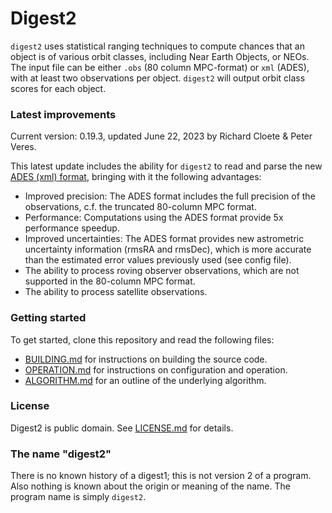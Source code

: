# Digest2

`digest2` uses statistical ranging techniques to compute chances that an
object is of various orbit classes, including Near Earth Objects, or NEOs.
The input file can be either `.obs` (80 column MPC-format) or `xml` (ADES), with at least two
observations per object. `digest2` will output orbit class scores for each object.

### Latest improvements
Current version: 0.19.3, updated June 22, 2023 by Richard Cloete & Peter Veres.

This latest update includes the ability for `digest2` to read and parse the new [ADES (xml) format](https://minorplanetcenter.net/iau/info/ADES.html), bringing with it the following advantages:
- Improved precision: The ADES format includes the full precision of the observations, c.f. the truncated 80-column MPC format.
- Performance: Computations using the ADES format provide 5x performance speedup.
- Improved uncertainties: The ADES format provides new astrometric uncertainty information (rmsRA and rmsDec), which is more accurate than the estimated error values previously used (see config file).
- The ability to process roving observer observations, which are not supported in the 80-column MPC format.
- The ability to process satellite observations.


### Getting started
To get started, clone this repository and read the following files:
* [BUILDING.md](BUILDING.md) for instructions on building the source code.
* [OPERATION.md](OPERATION.md) for instructions on configuration and operation.
* [ALGORITHM.md](ALGORITHM.md) for an outline of the underlying algorithm.


### License
Digest2 is public domain. See [LICENSE.md](LICENSE.md) for details.

### The name "digest2"
There is no known history of a digest1; this is not version 2 of a program.
Also nothing is known about the origin or meaning of the name.
The program name is simply `digest2`.
